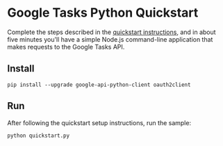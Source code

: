 # Google Tasks Python Quickstart

Complete the steps described in the [quickstart instructions](
https://developers.google.com/google-apps/tasks/quickstart/python), and in about
five minutes you'll have a simple Node.js command-line application that makes
requests to the Google Tasks API.

## Install

```
pip install --upgrade google-api-python-client oauth2client
```

## Run

After following the quickstart setup instructions, run the sample:

```
python quickstart.py
```
